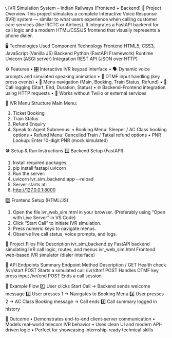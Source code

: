 📞 IVR Simulation System – Indian Railways (Frontend + Backend)
🧩 Project Overview
This project simulates a complete Interactive Voice Response (IVR) system — similar to what users experience when calling customer care services (like IRCTC or Airlines).
It integrates a FastAPI backend for call logic and a modern HTML/CSS/JS frontend that visually represents a phone dialer.

🖥️ Technologies Used
Component	Technology
Frontend	HTML5, CSS3, JavaScript (Vanilla JS)
Backend	Python (FastAPI Framework)
Runtime	Uvicorn (ASGI server)
Integration	REST API (JSON over HTTP)

⚙️ Features
•	🎛️ Interactive IVR keypad interface
•	🗣️ Dynamic voice prompts and simulated speaking animation
•	🔢 DTMF input handling (key press events)
•	🔁 Menu navigation (Main, Booking, Train Status, Refund)
•	💾 Call logging (Start, End, Duration, Status)
•	🌐 Backend-Frontend integration using HTTP requests
•	🚫 Works without Twilio or external services

🧠 IVR Menu Structure
Main Menu:
1.	Ticket Booking
2.	Train Status
3.	Refund Enquiry
4.	Speak to Agent
Submenus:
•	Booking Menu: Sleeper / AC Class booking options
•	Refund Menu: Cancelled Train / Tatkal refund options
•	PNR Lookup: Enter 10-digit PNR (mock simulated)

🛠️ Setup & Run Instructions
1️⃣ Backend Setup (FastAPI)
1.	Install required packages:
2.	pip install fastapi uvicorn
3.	Run the server:
4.	uvicorn ivr_sim_backend:app --reload
5.	Server starts at:
6.	http://127.0.0.1:8000

2️⃣ Frontend Setup (HTML/JS)
1.	Open the file ivr_web_sim.html in your browser.
(Preferably using “Open with Live Server” in VS Code)
2.	Click “Start Call” to initiate IVR simulation.
3.	Press numeric keys to navigate menus.
4.	Observe live call status, voice prompts, and logs.

🧾 Project Files
File	Description
ivr_sim_backend.py	FastAPI backend simulating IVR call logic, routes, and menus
ivr_web_sim.html	Frontend web-based IVR simulator (dialer interface)

🧩 API Endpoints Summary
Endpoint	Method	Description
/	GET	Health check
/ivr/start	POST	Starts a simulated call
/ivr/dtmf	POST	Handles DTMF key press input
/ivr/end	POST	Ends a call session

🧪 Example Flow
1️⃣ User clicks Start Call → Backend sends welcome message
2️⃣ User presses 1 → Navigates to Booking Menu
3️⃣ User presses 2 → AC Class Booking message → Call ends
4️⃣ Call summary logged in history

🏁 Outcome
•	Demonstrates end-to-end client-server communication
•	Models real-world telecom IVR behavior
•	Uses clean UI and modern API-driven logic
•	Perfect for showcasing internship-ready technical skills
